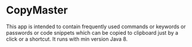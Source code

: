 # CopyMaster

This app is intended to contain frequently used commands or keywords or passwords or code snippets which can be copied to clipboard just by a click or a shortcut. 
It runs with min version Java 8.

